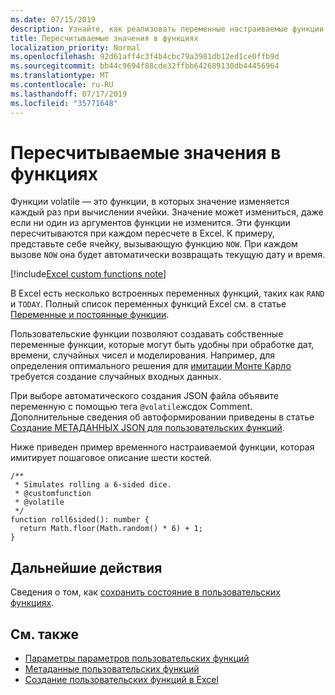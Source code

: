 ```yaml
---
ms.date: 07/15/2019
description: Узнайте, как реализовать переменные настраиваемые функции потоковой и автономной работы.
title: Пересчитываемые значения в функциях
localization_priority: Normal
ms.openlocfilehash: 92d61aff4c3f4b4cbc79a3981db12ed1ce0ffb9d
ms.sourcegitcommit: bb44c9694f88cde32ffbb642689130db44456964
ms.translationtype: MT
ms.contentlocale: ru-RU
ms.lasthandoff: 07/17/2019
ms.locfileid: "35771648"
---
```

# <a name="volatile-values-in-functions"></a>Пересчитываемые значения в функциях

Функции volatile — это функции, в которых значение изменяется каждый раз при вычислении ячейки. Значение может измениться, даже если ни один из аргументов функции не изменится. Эти функции пересчитываются при каждом пересчете в Excel. К примеру, представьте себе ячейку, вызывающую функцию `NOW`. При каждом вызове `NOW` она будет автоматически возвращать текущую дату и время.

[!include[Excel custom functions note](../includes/excel-custom-functions-note.md)]

В Excel есть несколько встроенных переменных функций, таких как `RAND` и `TODAY`. Полный список переменных функций Excel см. в статье [Переменные и постоянные функции](/office/client-developer/excel/excel-recalculation#volatile-and-non-volatile-functions).

Пользовательские функции позволяют создавать собственные переменные функции, которые могут быть удобны при обработке дат, времени, случайных чисел и моделирования. Например, для определения оптимального решения для [имитации Монте Карло](https://en.wikipedia.org/wiki/Monte_Carlo_method) требуется создание случайных входных данных.

При выборе автоматического создания JSON файла объявите переменную с помощью тега `@volatile`жсдок Comment. Дополнительные сведения об автоформировании приведены в статье [Создание МЕТАДАННЫХ JSON для пользовательских функций](custom-functions-json-autogeneration.md).

Ниже приведен пример временного настраиваемой функции, которая имитирует пошаговое описание шести костей.

```JS
/**
 * Simulates rolling a 6-sided dice.
 * @customfunction
 * @volatile
 */
function roll6sided(): number {
  return Math.floor(Math.random() * 6) + 1;
}
```

## <a name="next-steps"></a>Дальнейшие действия
Сведения о том, как [сохранить состояние в пользовательских функциях](custom-functions-save-state.md).

## <a name="see-also"></a>См. также

* [Параметры параметров пользовательских функций](custom-functions-parameter-options.md)
* [Метаданные пользовательских функций](custom-functions-json.md)
* [Создание пользовательских функций в Excel](custom-functions-overview.md)
